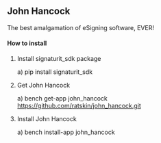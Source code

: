 ## John Hancock

The best amalgamation of eSigning software, EVER!

#### How to install


1) Install signaturit_sdk package
   
    a) pip install signaturit_sdk

2) Get John Hancock

	a) bench get-app john_hancock https://github.com/ratskin/john_hancock.git

3) Install John Hancock

	a) bench install-app john_hancock
